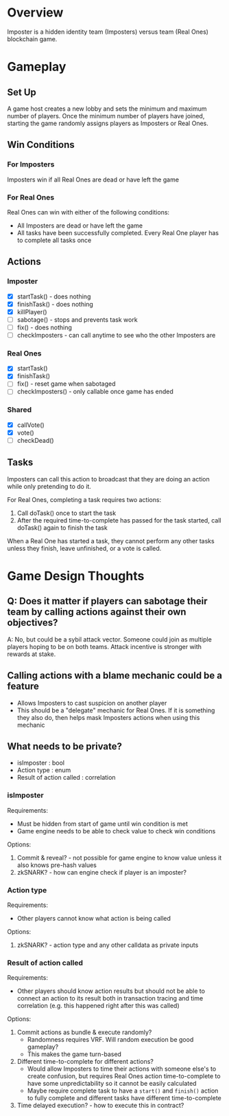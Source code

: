# Overview
Imposter is a hidden identity team (Imposters) versus team (Real Ones) blockchain game.

# Gameplay

## Set Up

A game host creates a new lobby and sets the minimum and maximum number of players. Once the minimum number of players have joined, starting the game randomly assigns players as Imposters or Real Ones.

## Win Conditions

### For Imposters
Imposters win if all Real Ones are dead or have left the game

### For Real Ones
Real Ones can win with either of the following conditions:
- All Imposters are dead or have left the game
- All tasks have been successfully completed. Every Real One player has to complete all tasks once

## Actions

### Imposter
- [x] startTask() - does nothing
- [x] finishTask() - does nothing
- [x] killPlayer()
- [ ] sabotage() - stops and prevents task work
- [ ] fix() - does nothing
- [ ] checkImposters - can call anytime to see who the other Imposters are

### Real Ones
- [x] startTask()
- [x] finishTask()
- [ ] fix() - reset game when sabotaged
- [ ] checkImposters() - only callable once game has ended

### Shared
- [x] callVote()
- [x] vote()
- [ ] checkDead()

## Tasks

Imposters can call this action to broadcast that they are doing an action while only pretending to do it.

For Real Ones, completing a task requires two actions:
1. Call doTask() once to start the task
1. After the required time-to-complete has passed for the task started, call doTask() again to finish the task

When a Real One has started a task, they cannot perform any other tasks unless they finish, leave unfinished, or a vote is called.

# Game Design Thoughts

## Q: Does it matter if players can sabotage their team by calling actions against their own objectives?

A: No, but could be a sybil attack vector. Someone could join as multiple players hoping to be on both teams. Attack incentive is stronger with rewards at stake.

## Calling actions with a blame mechanic could be a feature

- Allows Imposters to cast suspicion on another player
- This should be a "delegate" mechanic for Real Ones. If it is something they also do, then helps mask Imposters actions when using this mechanic

## What needs to be private?

- isImposter : bool
- Action type : enum
- Result of action called : correlation

### isImposter

Requirements:
- Must be hidden from start of game until win condition is met
- Game engine needs to be able to check value to check win conditions

Options:
1. Commit & reveal? - not possible for game engine to know value unless it also knows pre-hash values
1. zkSNARK? - how can engine check if player is an imposter?

### Action type

Requirements:
- Other players cannot know what action is being called

Options:
1. zkSNARK? - action type and any other calldata as private inputs

### Result of action called

Requirements:
- Other players should know action results but should not be able to connect an action to its result both in transaction tracing and time correlation (e.g. this happened right after this was called)

Options:
1. Commit actions as bundle & execute randomly? 
    - Randomness requires VRF. Will random execution be good gameplay?
    - This makes the game turn-based
1. Different time-to-complete for different actions?
    - Would allow Imposters to time their actions with someone else's to create confusion, but requires Real Ones action time-to-complete to have some unpredictability so it cannot be easily calculated
    - Maybe require complete task to have a `start()` and `finish()` action to fully complete and different tasks have different time-to-complete
1. Time delayed execution? - how to execute this in contract?
